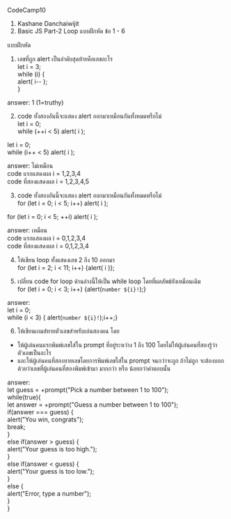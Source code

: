 CodeCamp10  
1. Kashane Danchaiwijit  
2. Basic JS Part-2 Loop แบบฝึกหัด  ข้อ 1 - 6    

แบบฝึกหัด  
1) เลขที่ถูก alert เป็นลำดับสุดท้ายคือเลขอะไร  
let i = 3;  
while (i) {  
   alert( i-- );  
}  

answer: 1 (1=truthy)

2) code ทั้งสองอันนี้จะแสดง alert ออกมาเหมือนกันทั้งหมดหรือไม่  
let i = 0;  
while (++i < 5) alert( i );  
        
let i = 0;  
while (i++ < 5) alert( i );   

answer: ไม่เหมือน   
code แรกแสดงผล i = 1,2,3,4  
code ที่สองแสดงผล i = 1,2,3,4,5

3) code ทั้งสองอันนี้จะแสดง alert ออกมาเหมือนกันทั้งหมดหรือไม่  
for (let i = 0; i < 5; i++) alert( i );  

for (let i = 0; i < 5; ++i) alert( i );  

answer: เหมือน    
code แรกแสดงผล i = 0,1,2,3,4  
code ที่สองแสดงผล i = 0,1,2,3,4  

4) ให้เขียน loop ทั้งแสดงเลข 2 ถึง 10 ออกมา  
for (let i = 2; i < 11; i++) {alert( i )};  

5) เปลี่ยน code for loop ด้านล่างนี้ให้เป็น while loop โดยที่ผลลัพธ์ยังเหมือนเดิม  
for (let i = 0; i < 3; i++) {alert(`number ${i}!`);}  

answer:  
let i = 0;   
while (i < 3) { alert(`number ${i}!`);i++;}  

6) ให้เขียนเกมส์ทายตัวเลขสำหรับเล่นสองคน โดย  
- ให้ผู้เล่นคนแรกพิมพ์เลขใส่ใน prompt ที่อยู่ระหว่าง 1 ถึง 100 โดยไม่ให้ผู้เล่นคนที่สองรู้ว่าตัวเลขเป็นอะไร  
- และให้ผู้เล่นคนที่สองทายเลขโดยการพิมพ์เลขใส่ใน prompt จนกว่าจะถูก ถ้าไม่ถูก จะต้องบอกด้วยว่าเลขที่ผู้เล่นคนที่สองพิมพ์เข้ามา มากกว่า หรือ น้อยกว่าคำตอบนั้น  

answer:  
let guess = +prompt("Pick a number between 1 to 100");  
while(true){  
    let answer = +prompt("Guess a number between 1 to 100");  
    if(answer === guess) {  
        alert("You win, congrats");  
        break;  
    }  
    else if(answer > guess) {  
        alert("Your guess is too high.");  
    }  
    else if(answer < guess) {  
        alert("Your guess is too low.");  
    }  
    else {  
        alert("Error, type a number");  
    }  
}  
